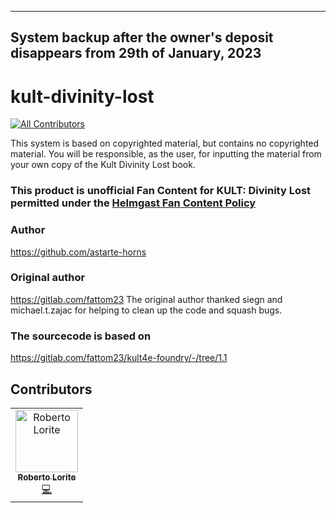 --------------------
System backup after the owner's deposit disappears from 29th of January, 2023
--------------------

# kult-divinity-lost
<!-- ALL-CONTRIBUTORS-BADGE:START - Do not remove or modify this section -->
[![All Contributors](https://img.shields.io/badge/all_contributors-1-orange.svg?style=flat-square)](#contributors-)
<!-- ALL-CONTRIBUTORS-BADGE:END -->
This system is based on copyrighted material, but contains no copyrighted material. You will be responsible, as the user, for inputting the material from your own copy of the Kult Divinity Lost book.

### This product is unofficial Fan Content for KULT: Divinity Lost permitted under the [Helmgast Fan Content Policy](https://helmgast.se/en/meta/fan-content-policy)

### Author
https://github.com/astarte-horns

### Original author
https://gitlab.com/fattom23
The original author thanked siegn and michael.t.zajac for helping to clean up the code and squash bugs.

### The sourcecode is based on
https://gitlab.com/fattom23/kult4e-foundry/-/tree/1.1

## Contributors

<!-- ALL-CONTRIBUTORS-LIST:START - Do not remove or modify this section -->
<!-- prettier-ignore-start -->
<!-- markdownlint-disable -->
<table>
  <tbody>
    <tr>
      <td align="center"><a href="http://www.comunidadumbria.com"><img src="https://avatars.githubusercontent.com/u/985713?v=4?s=100" width="100px;" alt="Roberto Lorite"/><br /><sub><b>Roberto Lorite</b></sub></a><br /><a href="https://github.com/astarte-horns/kult-divinity-lost/commits?author=sharak" title="Code">💻</a></td>
    </tr>
  </tbody>
</table>

<!-- markdownlint-restore -->
<!-- prettier-ignore-end -->

<!-- ALL-CONTRIBUTORS-LIST:END -->
<!-- prettier-ignore-start -->
<!-- markdownlint-disable -->

<!-- markdownlint-restore -->
<!-- prettier-ignore-end -->

<!-- ALL-CONTRIBUTORS-LIST:END -->
